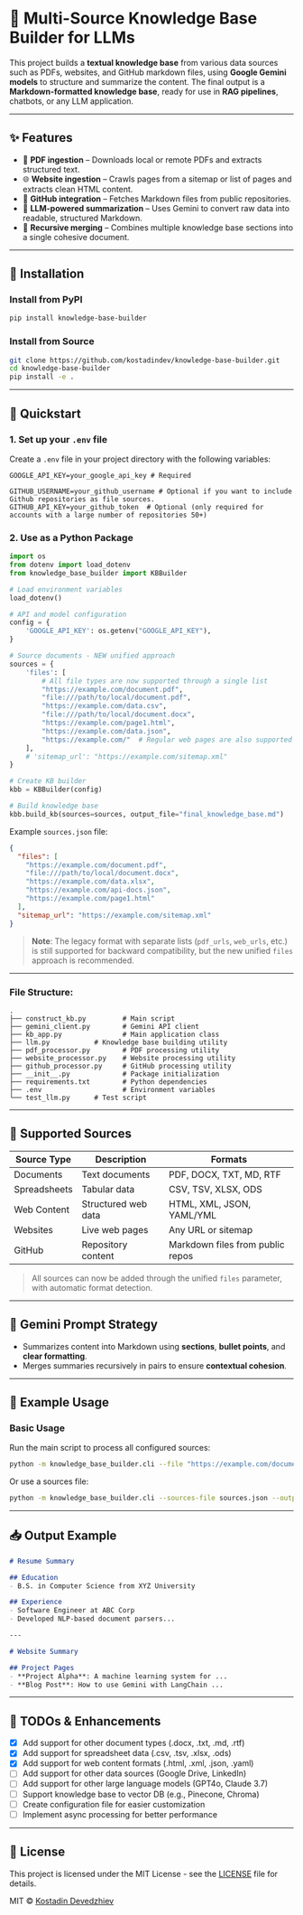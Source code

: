 # 🧠 Multi-Source Knowledge Base Builder for LLMs

This project builds a **textual knowledge base** from various data sources such as PDFs, websites, and GitHub markdown files, using **Google Gemini models** to structure and summarize the content. The final output is a **Markdown-formatted knowledge base**, ready for use in **RAG pipelines**, chatbots, or any LLM application.

---

## ✨ Features

- 📄 **PDF ingestion** – Downloads local or remote PDFs and extracts structured text.
- 🌐 **Website ingestion** – Crawls pages from a sitemap or list of pages and extracts clean HTML content.
- 📘 **GitHub integration**  – Fetches Markdown files from public repositories.
- 🧠 **LLM-powered summarization** – Uses Gemini to convert raw data into readable, structured Markdown.
- 🔁 **Recursive merging** – Combines multiple knowledge base sections into a single cohesive document.

---

## 🚀 Installation

### Install from PyPI

```bash
pip install knowledge-base-builder
```

### Install from Source

```bash
git clone https://github.com/kostadindev/knowledge-base-builder.git
cd knowledge-base-builder
pip install -e .
```

---

## 🚀 Quickstart

### 1. Set up your `.env` file

Create a `.env` file in your project directory with the following variables:

```env
GOOGLE_API_KEY=your_google_api_key # Required

GITHUB_USERNAME=your_github_username # Optional if you want to include Github repositories as file sources.
GITHUB_API_KEY=your_github_token  # Optional (only required for accounts with a large number of repositories 50+)
```

### 2. Use as a Python Package

```python
import os
from dotenv import load_dotenv
from knowledge_base_builder import KBBuilder

# Load environment variables
load_dotenv()

# API and model configuration
config = {
    'GOOGLE_API_KEY': os.getenv("GOOGLE_API_KEY"),
}

# Source documents - NEW unified approach
sources = {
    'files': [
        # All file types are now supported through a single list
        "https://example.com/document.pdf",
        "file:///path/to/local/document.pdf",
        "https://example.com/data.csv",
        "file:///path/to/local/document.docx",
        "https://example.com/page1.html",
        "https://example.com/data.json",
        "https://example.com/"  # Regular web pages are also supported
    ],
    # 'sitemap_url': "https://example.com/sitemap.xml"
}

# Create KB builder
kbb = KBBuilder(config)

# Build knowledge base
kbb.build_kb(sources=sources, output_file="final_knowledge_base.md")
```

Example `sources.json` file:
```json
{
  "files": [
    "https://example.com/document.pdf",
    "file:///path/to/local/document.docx",
    "https://example.com/data.xlsx", 
    "https://example.com/api-docs.json",
    "https://example.com/page1.html"
  ],
  "sitemap_url": "https://example.com/sitemap.xml"
}
```

> **Note**: The legacy format with separate lists (`pdf_urls`, `web_urls`, etc.) is still supported for backward compatibility, but the new unified `files` approach is recommended.

---


### File Structure:

```
.
├── construct_kb.py         # Main script
├── gemini_client.py        # Gemini API client
├── kb_app.py               # Main application class
├── llm.py           # Knowledge base building utility
├── pdf_processor.py        # PDF processing utility
├── website_processor.py    # Website processing utility
├── github_processor.py     # GitHub processing utility
├── __init__.py             # Package initialization
├── requirements.txt        # Python dependencies
├── .env                    # Environment variables
└── test_llm.py      # Test script
```

---

## 🔧 Supported Sources

| Source Type | Description | Formats |
|-------------|-------------|---------|
| Documents | Text documents | PDF, DOCX, TXT, MD, RTF |
| Spreadsheets | Tabular data | CSV, TSV, XLSX, ODS |
| Web Content | Structured web data | HTML, XML, JSON, YAML/YML |
| Websites | Live web pages | Any URL or sitemap |
| GitHub | Repository content | Markdown files from public repos |

> All sources can now be added through the unified `files` parameter, with automatic format detection.

---

## 🧠 Gemini Prompt Strategy

- Summarizes content into Markdown using **sections**, **bullet points**, and **clear formatting**.
- Merges summaries recursively in pairs to ensure **contextual cohesion**.

---

## 📌 Example Usage

### Basic Usage
Run the main script to process all configured sources:
```bash
python -m knowledge_base_builder.cli --file "https://example.com/document.pdf" --file "file:///path/to/document.docx" --output kb.md
```

Or use a sources file:
```bash
python -m knowledge_base_builder.cli --sources-file sources.json --output kb.md
```

---

## 📥 Output Example

```markdown
# Resume Summary

## Education
- B.S. in Computer Science from XYZ University

## Experience
- Software Engineer at ABC Corp
- Developed NLP-based document parsers...

---

# Website Summary

## Project Pages
- **Project Alpha**: A machine learning system for ...
- **Blog Post**: How to use Gemini with LangChain ...
```

---

## 🧪 TODOs & Enhancements

- [x] Add support for other document types (.docx, .txt, .md, .rtf)
- [x] Add support for spreadsheet data (.csv, .tsv, .xlsx, .ods) 
- [x] Add support for web content formats (.html, .xml, .json, .yaml)
- [ ] Add support for other data sources (Google Drive, LinkedIn)
- [ ] Add support for other large language models (GPT4o, Claude 3.7)
- [ ] Support knowledge base to vector DB (e.g., Pinecone, Chroma)
- [ ] Create configuration file for easier customization
- [ ] Implement async processing for better performance

---

## 📄 License

This project is licensed under the MIT License - see the [LICENSE](LICENSE) file for details.

MIT © [Kostadin Devedzhiev](https://github.com/kostadindev)
